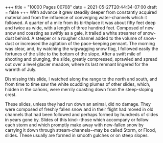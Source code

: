 +++
title = "10000 Pages 00708"
date = 2021-05-27T20:44:34-07:00
draft = false
+++
With advance it grew steadily deeper from constantly acquired material and from the influence of converging water-channels which it followed. A quarter of a mile from its birthplace it was about fifty feet deep and twice as wide, with a length of three hundred feet. Composed of new snow and coasting as swiftly as a gale, it trailed a white streamer of snow-dust behind. A steeper or a rougher channel added to the volume of snow-dust or increased the agitation of the pace-keeping pennant. The morning was clear, and, by watching the wigwagging snow flag, I followed easily the fortunes of the slide to the bottom of the slope. After a swift mile of shooting and plunging, the slide, greatly compressed, sprawled and spread out over a level glacier meadow, where its last remnant lingered for the warmth of July.

Dismissing this slide, I watched along the range to the north and south, and from time to time saw the white scudding plumes of other slides, which, hidden in the cañons, were merrily coasting down from the steep-sloping crest.

These slides, unless they had run down an animal, did no damage. They were composed of freshly fallen snow and in their flight had moved in old channels that had been followed and perhaps formed by hundreds of slides in years gone by. Slides of this kind--those which accompany or follow each storm and which promptly make away with new-fallen snow by carrying it down through stream-channels--may be called Storm, or Flood, slides. These usually are formed in smooth gulches or on steep slopes.

